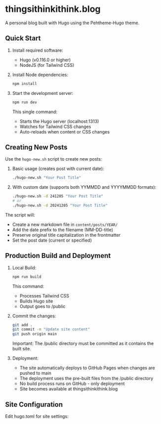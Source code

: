 # thingsithinkithink.blog

A personal blog built with Hugo using the Pehtheme-Hugo theme.

## Quick Start

1. Install required software:
   - Hugo (v0.116.0 or higher)
   - NodeJS (for Tailwind CSS)

2. Install Node dependencies:
   ```bash
   npm install
   ```

3. Start the development server:
   ```bash
   npm run dev
   ```
   This single command:
   - Starts the Hugo server (localhost:1313)
   - Watches for Tailwind CSS changes
   - Auto-reloads when content or CSS changes

## Creating New Posts

Use the `hugo-new.sh` script to create new posts:

1. Basic usage (creates post with current date):
   ```bash
   ./hugo-new.sh "Your Post Title"
   ```

2. With custom date (supports both YYMMDD and YYYYMMDD formats):
   ```bash
   ./hugo-new.sh -d 241205 "Your Post Title"
   # or
   ./hugo-new.sh -d 20241205 "Your Post Title"
   ```

The script will:
- Create a new markdown file in `content/posts/YEAR/`
- Add the date prefix to the filename (MM-DD-title)
- Preserve original title capitalization in the frontmatter
- Set the post date (current or specified)

## Production Build and Deployment

1. Local Build:
   ```bash
   npm run build
   ```
   This command:
   - Processes Tailwind CSS
   - Builds Hugo site
   - Output goes to /public

2. Commit the changes:
   ```bash
   git add .
   git commit -m "Update site content"
   git push origin main
   ```
   Important: The /public directory must be committed as it contains the built site.

3. Deployment:
   - The site automatically deploys to GitHub Pages when changes are pushed to main
   - The deployment uses the pre-built files from the /public directory
   - No build process runs on GitHub - only deployment
   - Site becomes available at thingsithinkithink.blog

## Site Configuration

Edit hugo.toml for site settings: